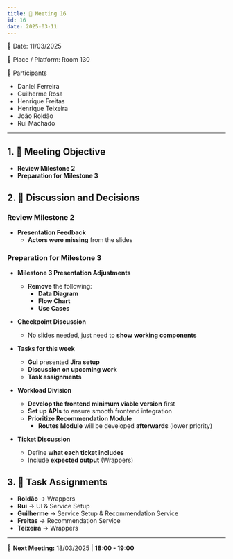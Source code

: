 ```yaml
---
title: 📝 Meeting 16
id: 16
date: 2025-03-11
---
```


📅 Date: 11/03/2025  

📍 Place / Platform: Room 130  

👥 Participants  

- Daniel Ferreira  
- Guilherme Rosa  
- Henrique Freitas  
- Henrique Teixeira  
- João Roldão  
- Rui Machado  

---

## 1. 🎯 Meeting Objective  

- **Review Milestone 2**  
- **Preparation for Milestone 3**  

## 2. 💬 Discussion and Decisions  

### **Review Milestone 2**  

- **Presentation Feedback**  
  - **Actors were missing** from the slides  

### **Preparation for Milestone 3**  

- **Milestone 3 Presentation Adjustments**  
  - **Remove** the following:  
    - **Data Diagram**  
    - **Flow Chart**  
    - **Use Cases**  

- **Checkpoint Discussion**  
  - No slides needed, just need to **show working components**  

- **Tasks for this week**  
  - **Gui** presented **Jira setup**  
  - **Discussion on upcoming work**  
  - **Task assignments**  

- **Workload Division**  
  - **Develop the frontend minimum viable version** first  
  - **Set up APIs** to ensure smooth frontend integration  
  - **Prioritize Recommendation Module**  
    - **Routes Module** will be developed **afterwards** (lower priority)  

- **Ticket Discussion**  
  - Define **what each ticket includes**  
  - Include **expected output** (Wrappers)  

## 3. 📝 Task Assignments  

- **Roldão** → Wrappers  
- **Rui** → UI & Service Setup  
- **Guilherme** → Service Setup & Recommendation Service  
- **Freitas** → Recommendation Service  
- **Teixeira** → Wrappers  

---

📅 **Next Meeting:** 18/03/2025 | **18:00 - 19:00**  